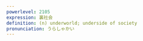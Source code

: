 ```yaml
---
powerlevel: 2105
expression: 裏社会
definition: (n) underworld; underside of society
pronunciation: うらしゃかい
---
```

